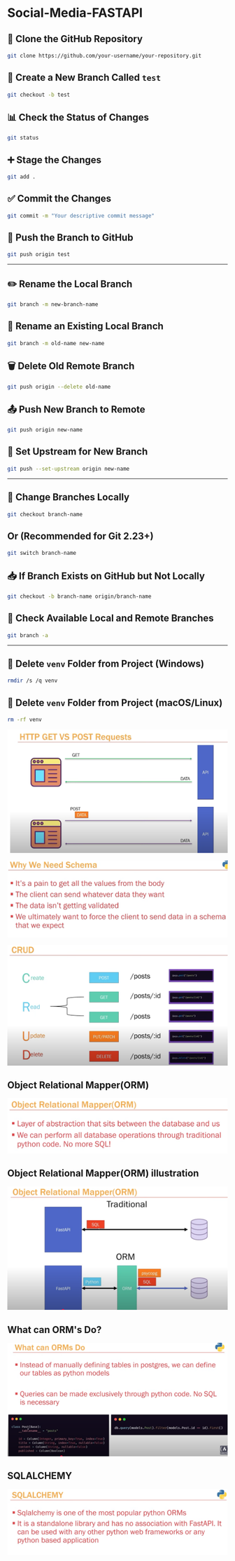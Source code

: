 # Social-Media-FASTAPI




## 🔁 Clone the GitHub Repository
```bash
git clone https://github.com/your-username/your-repository.git
````

## 🌿 Create a New Branch Called `test`

```bash
git checkout -b test
```

## 📊 Check the Status of Changes

```bash
git status
```

## ➕ Stage the Changes

```bash
git add .
```

## ✅ Commit the Changes

```bash
git commit -m "Your descriptive commit message"
```

## 🚀 Push the Branch to GitHub

```bash
git push origin test
```

---

## ✏️ Rename the Local Branch

```bash
git branch -m new-branch-name
```

## 🔁 Rename an Existing Local Branch

```bash
git branch -m old-name new-name
```

## 🗑️ Delete Old Remote Branch

```bash
git push origin --delete old-name
```

## 📤 Push New Branch to Remote

```bash
git push origin new-name
```

## 🔗 Set Upstream for New Branch

```bash
git push --set-upstream origin new-name
```

---

## 🔄 Change Branches Locally

```bash
git checkout branch-name
```

## Or (Recommended for Git 2.23+)

```bash
git switch branch-name
```

## 📥 If Branch Exists on GitHub but Not Locally

```bash
git checkout -b branch-name origin/branch-name
```

## 📃 Check Available Local and Remote Branches

```bash
git branch -a
```

---

## 🧹 Delete `venv` Folder from Project (Windows)

```bash
rmdir /s /q venv
```

## 🧹 Delete `venv` Folder from Project (macOS/Linux)

```bash
rm -rf venv
```





![get vs post](images\get-post.png)

![Why we need Schema](images\schema.png)

![CRUD](images\crud.png)

## Object Relational Mapper(ORM)
![Object Relational Mapper(ORM)](images\orm.png)

## Object Relational Mapper(ORM) illustration
![Object Relational Mapper(ORM) Ilustration](images\orm-image.png)

## What can ORM's Do?

![What can ORM's DO?](images\orm's-do.png)

## SQLALCHEMY

![What can ORM's DO?](images\sqlalchemy.png)

